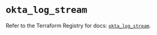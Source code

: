 # `okta_log_stream`

Refer to the Terraform Registry for docs: [`okta_log_stream`](https://registry.terraform.io/providers/okta/okta/4.9.1/docs/resources/log_stream).
